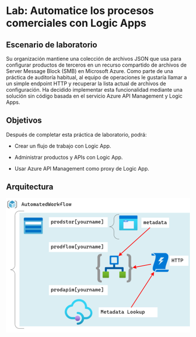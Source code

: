 # Lab: Automatice los procesos comerciales con Logic Apps


## Escenario de laboratorio

Su organización mantiene una colección de archivos JSON que usa para configurar productos de terceros en un recurso compartido de archivos de Server Message Block (SMB) en Microsoft Azure. Como parte de una práctica de auditoría habitual, al equipo de operaciones le gustaría llamar a un simple endpoint HTTP y recuperar la lista actual de archivos de configuración. Ha decidido implementar esta funcionalidad mediante una solución sin código basada en el servicio Azure API Management y Logic Apps.

## Objetivos
Después de completar esta práctica de laboratorio, podrá:

- Crear un flujo de trabajo con Logic App.

- Administrar productos y APIs con Logic App.

- Usar Azure API Management como proxy de Logic App.

## Arquitectura

![](images/Architecture.png)